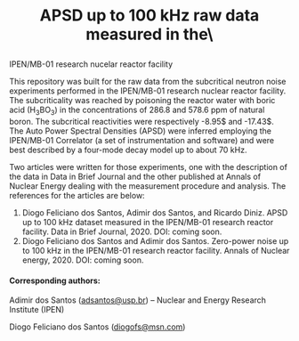 # <p align="center">APSD up to 100 kHz raw data measured in the\
  IPEN/MB-01 research nucelar reactor facility</p>


This repository was built for the raw data from the subcritical neutron noise experiments performed in the IPEN/MB-01 research nuclear reactor facility. The subcriticality was reached by poisoning the reactor water with boric acid (H<sub>3</sub>BO<sub>3</sub>) in the concentrations of 286.8 and 578.6 ppm of natural boron. The subcritical reactivities were respectively -8.95$ and -17.43$. The Auto Power Spectral Densities (APSD) were inferred employing the IPEN/MB-01 Correlator (a set of instrumentation and software) and were best described by a four-mode decay model up to about 70 kHz.

Two articles were written for those experiments, one with the description of the data in Data in Brief Journal and the other published at Annals of Nuclear Energy dealing with the measurement procedure and analysis. The references for the articles are below:

1)	Diogo Feliciano dos Santos, Adimir dos Santos, and Ricardo Diniz. APSD up to 100 kHz dataset measured in the IPEN/MB-01 research reactor facility. Data in Brief Journal, 2020. DOI: coming soon.
2)	Diogo Feliciano dos Santos and Adimir dos Santos. Zero-power noise up to 100 kHz in the IPEN/MB-01 research reactor facility. Annals of Nuclear energy, 2020. DOI: coming soon.


#### Corresponding authors:

Adimir dos Santos (adsantos@usp.br) – Nuclear and Energy Research Institute (IPEN)

Diogo Feliciano dos Santos (diogofs@msn.com)
